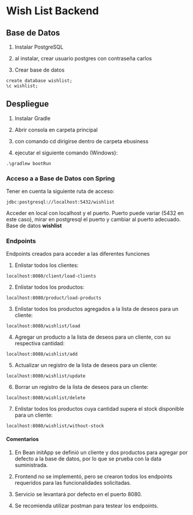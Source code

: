 # Wish List Backend

## Base de Datos

1. Instalar PostgreSQL

2. al instalar, crear usuario postgres con contraseña carlos

3. Crear base de datos

```
create database wishlist;
\c wishlist;
```

## Despliegue

1. Instalar Gradle

2. Abrir consola en carpeta principal

3. con comando cd dirigirse dentro de carpeta ebusiness

4. ejecutar el siguiente comando (Windows):

```
.\gradlew bootRun
```

### Acceso a a Base de Datos con Spring

Tener en cuenta la siguiente ruta de acceso:

```
jdbc:postgresql://localhost:5432/wishlist
```

Acceder en local con localhost y el puerto. Puerto puede variar (5432 en este caso), mirar en postgresql el puerto y cambiar al puerto adecuado. Base de datos **wishlist**

### Endpoints

Endpoints creados para acceder a las diferentes funciones 

1. Enlistar todos los clientes:

```
localhost:8080/client/load-clients
```

2. Enlistar todos los productos:

```
localhost:8080/product/load-products
```

3. Enlistar todos los productos agregados a la lista de deseos para un cliente:

```
localhost:8080/wishlist/load
```

4. Agregar un producto a la lista de deseos para un cliente, con su respectiva cantidad:

```
localhost:8080/wishlist/add
```

5. Actualizar un registro de la lista de deseos para un cliente:

```
localhost:8080/wishlist/update
```

6. Borrar un registro de la lista de deseos para un cliente:

```
localhost:8080/wishlist/delete
```

7. Enlistar todos los productos cuya cantidad supera el stock disponible para un cliente:

```
localhost:8080/wishlist/without-stock
```

#### Comentarios

1. En Bean initApp se definió un cliente y dos productos para agregar por defecto a la base de datos, por lo que se prueba con la data suministrada.

2. Frontend no se implementó, pero se crearon todos los endpoints requeridos para las funcionalidades solicitadas.

3. Servicio se levantará por defecto en el puerto 8080.

4. Se recomienda utilizar postman para testear los endpoints. 
